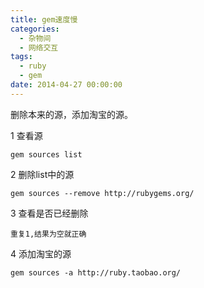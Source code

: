 ```yaml
---
title: gem速度慢
categories:
  - 杂物间
  - 网络交互
tags:
  - ruby
  - gem
date: 2014-04-27 00:00:00
---
```



删除本来的源，添加淘宝的源。

1 查看源

	gem sources list
	
2 删除list中的源

	gem sources --remove http://rubygems.org/
	
3 查看是否已经删除

	重复1,结果为空就正确
	
4 添加淘宝的源

	gem sources -a http://ruby.taobao.org/
